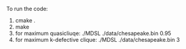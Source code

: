 To run the code:
1. cmake .
2. make
3. for maximum quasicliuqe: ./MDSL ./data/chesapeake.bin 0.95
4. for maximum k-defective clique: ./MDSL ./data/chesapeake.bin 3
